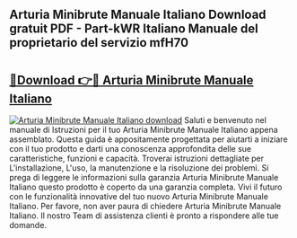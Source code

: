 ## Arturia Minibrute Manuale Italiano Download gratuit PDF - Part-kWR Italiano Manuale del proprietario del servizio mfH70

# <h2><a href="http://df9rzt.blite.top/?on=Arturia+Minibrute+Manuale+Italiano">🔗Download 👉🔴 Arturia Minibrute Manuale Italiano</a></h2>

[![Arturia Minibrute Manuale Italiano download](https://i.imgur.com/lujVjoI.png)](http://df9rzt.blite.top/?on=Arturia+Minibrute+Manuale+Italiano)
Saluti e benvenuto nel manuale di Istruzioni per il tuo Arturia Minibrute Manuale Italiano appena assemblato. Questa guida è appositamente progettata per aiutarti a iniziare con il tuo prodotto e darti una conoscenza approfondita delle sue caratteristiche, funzioni e capacità. Troverai istruzioni dettagliate per L'installazione, L'uso, la manutenzione e la risoluzione dei problemi. Si prega di leggere le informazioni sulla garanzia Arturia Minibrute Manuale Italiano questo prodotto è coperto da una garanzia completa. Vivi il futuro con le funzionalità innovative del tuo nuovo Arturia Minibrute Manuale Italiano. Per favore, non aver paura di chiedere Arturia Minibrute Manuale Italiano. Il nostro Team di assistenza clienti è pronto a rispondere alle tue domande.
